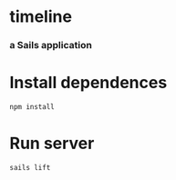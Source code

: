 # timeline
### a Sails application

Install dependences
=========
```sh
npm install
```
Run server
=========
```sh
sails lift
```
